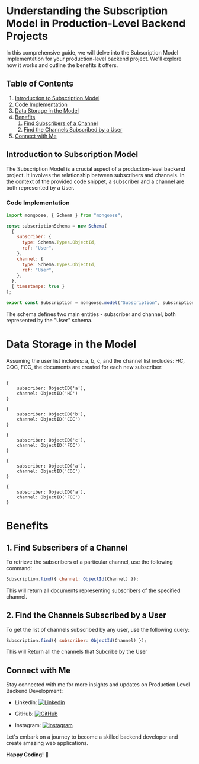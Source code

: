 # Understanding the Subscription Model in Production-Level Backend Projects

In this comprehensive guide, we will delve into the Subscription Model implementation for your production-level backend project. We'll explore how it works and outline the benefits it offers.

## Table of Contents

1. [Introduction to Subscription Model](#introduction-to-subscription-model)
2. [Code Implementation](#code-implementation)
3. [Data Storage in the Model](#data-storage-in-the-model)
4. [Benefits](#benefits)
   1. [Find Subscribers of a Channel](#1-find-subscribers-of-a-channel)
   2. [Find the Channels Subscribed by a User](#2-find-the-channels-subscribed-by-a-user)
5. [Connect with Me](#connect-with-me)

## Introduction to Subscription Model

The Subscription Model is a crucial aspect of a production-level backend project. It involves the relationship between subscribers and channels. In the context of the provided code snippet, a subscriber and a channel are both represented by a User.

### Code Implementation

```js
import mongoose, { Schema } from "mongoose";

const subscriptionSchema = new Schema(
  {
    subscriber: {
      type: Schema.Types.ObjectId,
      ref: "User",
    },
    channel: {
      type: Schema.Types.ObjectId,
      ref: "User",
    },
  },
  { timestamps: true }
);

export const Subscription = mongoose.model("Subscription", subscriptionSchema);
```

The schema defines two main entities - subscriber and channel, both represented by the "User" schema.

# Data Storage in the Model

Assuming the user list includes: a, b, c, and the channel list includes: HC, COC, FCC, the documents are created for each new subscriber:

```plaintext

{
    subscriber: ObjectID('a'),
    channel: ObjectID('HC')
}

{
    subscriber: ObjectID('b'),
    channel: ObjectID('COC')
}

{
    subscriber: ObjectID('c'),
    channel: ObjectID('FCC')
}

{
    subscriber: ObjectID('a'),
    channel: ObjectID('COC')
}

{
    subscriber: ObjectID('a'),
    channel: ObjectID('FCC')
}

```

# Benefits

## 1. Find Subscribers of a Channel

To retrieve the subscribers of a particular channel, use the following command:

```js
Subscription.find({ channel: ObjectId(Channel) });
```

This will return all documents representing subscribers of the specified channel.

## 2. Find the Channels Subscribed by a User

To get the list of channels subscribed by any user, use the following query:

```js
Subscription.find({ subscriber: ObjectId(Channel) });
```

This will Return all the channels that Subcribe by the User

## Connect with Me

Stay connected with me for more insights and updates on Production Level Backend Development:

- Linkedin: [![Linkedin](https://img.shields.io/badge/LinkedIn-Swarup%20Bhise-blue?style=flat&logo=linkedin)](https://www.linkedin.com/in/swarup-bhise-a981932aa/)

- GitHub: [![GitHub](https://img.shields.io/badge/GitHub-CoderSwarup-blue?style=flat&logo=github)](https://github.com/CoderSwarup)
- Instagram: [![Instagram](https://img.shields.io/badge/Instagram-swarup_bhise999-pink?style=flat&logo=instagram)](https://www.instagram.com/swarup_bhise999/)

Let's embark on a journey to become a skilled backend developer and create amazing web applications.

**Happy Coding!** 🎉
